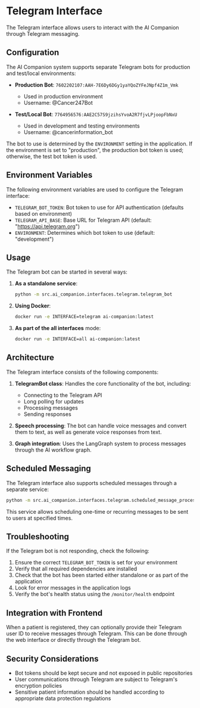 # Telegram Interface

The Telegram interface allows users to interact with the AI Companion through Telegram messaging.

## Configuration

The AI Companion system supports separate Telegram bots for production and test/local environments:

- **Production Bot**: `7602202107:AAH-7E6Dy6DGy1yaYQoZYFeJNpf4Z1m_Vmk`
  - Used in production environment
  - Username: @Cancer247Bot

- **Test/Local Bot**: `7764956576:AAE2C57S9jzihsYvoA2R7fjvLPjoopFbNxU`
  - Used in development and testing environments
  - Username: @cancerinformation_bot

The bot to use is determined by the `ENVIRONMENT` setting in the application. If the environment is set to "production", the production bot token is used; otherwise, the test bot token is used.

## Environment Variables

The following environment variables are used to configure the Telegram interface:

- `TELEGRAM_BOT_TOKEN`: Bot token to use for API authentication (defaults based on environment)
- `TELEGRAM_API_BASE`: Base URL for Telegram API (default: "https://api.telegram.org")
- `ENVIRONMENT`: Determines which bot token to use (default: "development")

## Usage

The Telegram bot can be started in several ways:

1. **As a standalone service**:
   ```bash
   python -m src.ai_companion.interfaces.telegram.telegram_bot
   ```

2. **Using Docker**:
   ```bash
   docker run -e INTERFACE=telegram ai-companion:latest
   ```

3. **As part of the all interfaces** mode:
   ```bash
   docker run -e INTERFACE=all ai-companion:latest
   ```

## Architecture

The Telegram interface consists of the following components:

1. **TelegramBot class**: Handles the core functionality of the bot, including:
   - Connecting to the Telegram API
   - Long polling for updates
   - Processing messages
   - Sending responses

2. **Speech processing**: The bot can handle voice messages and convert them to text, as well as generate voice responses from text.

3. **Graph integration**: Uses the LangGraph system to process messages through the AI workflow graph.

## Scheduled Messaging

The Telegram interface also supports scheduled messages through a separate service:

```bash
python -m src.ai_companion.interfaces.telegram.scheduled_message_processor
```

This service allows scheduling one-time or recurring messages to be sent to users at specified times.

## Troubleshooting

If the Telegram bot is not responding, check the following:

1. Ensure the correct `TELEGRAM_BOT_TOKEN` is set for your environment
2. Verify that all required dependencies are installed
3. Check that the bot has been started either standalone or as part of the application
4. Look for error messages in the application logs
5. Verify the bot's health status using the `/monitor/health` endpoint

## Integration with Frontend

When a patient is registered, they can optionally provide their Telegram user ID to receive messages through Telegram. This can be done through the web interface or directly through the Telegram bot.

## Security Considerations

- Bot tokens should be kept secure and not exposed in public repositories
- User communications through Telegram are subject to Telegram's encryption policies
- Sensitive patient information should be handled according to appropriate data protection regulations


